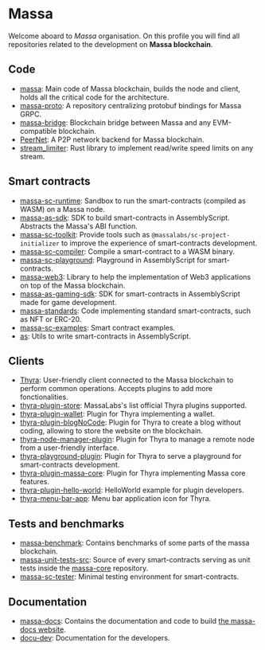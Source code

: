 # Massa

Welcome aboard to *Massa* organisation. On this profile you will find all repositories related to the development on **Massa blockchain**.

## Code

- [massa](https://github.com/massalabs/massa): Main code of Massa blockchain, builds the node and client, holds all the critical code for the architecture.
- [massa-proto](https://github.com/massalabs/massa-proto): A repository centralizing protobuf bindings for Massa GRPC.
- [massa-bridge](https://github.com/massalabs/massa-bridge): Blockchain bridge between Massa and any EVM-compatible blockchain.
- [PeerNet](https://github.com/massalabs/PeerNet): A P2P network backend for Massa blockchain.
- [stream_limiter](https://github.com/massalabs/stream_limiter): Rust library to implement read/write speed limits on any stream.

## Smart contracts

- [massa-sc-runtime](https://github.com/massalabs/massa-sc-runtime): Sandbox to run the smart-contracts (compiled as WASM) on a Massa node.
- [massa-as-sdk](https://github.com/massalabs/massa-as-sdk): SDK to build smart-contracts in AssemblyScript. Abstracts the Massa's ABI function.
- [massa-sc-toolkit](https://github.com/massalabs/massa-sc-toolkit): Provide tools such as `@massalabs/sc-project-initializer` to improve the experience of smart-contracts development.
- [massa-sc-compiler](https://github.com/massalabs/massa-sc-compiler): Compile a smart-contract to a WASM binary.
- [massa-sc-playground](https://github.com/massalabs/massa-sc-playground): Playground in AssemblyScript for smart-contracts.
- [massa-web3](https://github.com/massalabs/massa-web3): Library to help the implementation of Web3 applications on top of the Massa blockchain.
- [massa-as-gaming-sdk](https://github.com/massalabs/massa-as-gaming-sdk): SDK for smart-contracts in AssemblyScript made for game development.
- [massa-standards](https://github.com/massalabs/massa-standards): Code implementing standard smart-contracts, such as NFT or ERC-20.
- [massa-sc-examples](https://github.com/massalabs/massa-sc-examples): Smart contract examples.
- [as](https://github.com/massalabs/as): Utils to write smart-contracts in AssemblyScript.

## Clients
- [Thyra](https://github.com/massalabs/thyra): User-friendly client connected to the Massa blockchain to perform common operations. Accepts plugins to add more fonctionalities.
- [thyra-plugin-store](https://github.com/massalabs/thyra-plugin-store): MassaLabs's list official Thyra plugins supported.
- [thyra-plugin-wallet](https://github.com/massalabs/thyra-plugin-wallet): Plugin for Thyra implementing a wallet.
- [thyra-plugin-blogNoCode](https://github.com/massalabs/thyra-plugin-blogNoCode): Plugin for Thyra to create a blog without coding, allowing to store the website on the blockchain.
- [thyra-node-manager-plugin](https://github.com/massalabs/thyra-node-manager-plugin): Plugin for Thyra to manage a remote node from a user-friendly interface.
- [thyra-playground-plugin](https://github.com/massalabs/thyra-playground-plugin): Plugin for Thyra to serve a playground for smart-contracts development.
- [thyra-plugin-massa-core](https://github.com/massalabs/thyra-plugin-massa-core): Plugin for Thyra implementing Massa core features.
- [thyra-plugin-hello-world](https://github.com/massalabs/thyra-plugin-hello-world): HelloWorld example for plugin developers.
- [thyra-menu-bar-app](https://github.com/massalabs/Thyra-Menu-Bar-App): Menu bar application icon for Thyra.

## Tests and benchmarks

- [massa-benchmark](https://github.com/massalabs/massa-benchmark-main): Contains benchmarks of some parts of the massa blockchain.
- [massa-unit-tests-src](https://github.com/massalabs/massa-unit-tests-src): Source of every smart-contracts serving as unit tests inside the [massa-core](https://github.com/massalabs/massa) repository.
- [massa-sc-tester](https://github.com/massalabs/massa-sc-tester): Minimal testing environment for smart-contracts.

## Documentation

- [massa-docs](https://github.com/massalabs/massa-docs): Contains the documentation and code to build [the massa-docs website](https://docs.massa.net/en/latest/).
- [docu-dev](https://github.com/massalabs/docu-dev): Documentation for the developers.
